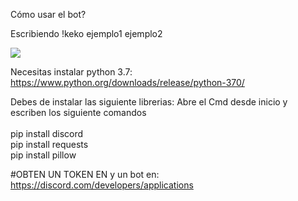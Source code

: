 

Cómo usar el bot?

Escribiendo !keko ejemplo1 ejemplo2

<img src="https://i.imgur.com/mSAFp3w.png">


Necesitas instalar python 3.7: <a href="https://www.python.org/downloads/release/python-370/">https://www.python.org/downloads/release/python-370/</a>

Debes de instalar las siguiente librerias: Abre el Cmd desde inicio y escriben los siguiente comandos 
<br>
<br>
pip install discord
<br>
pip install requests
<br>
pip install pillow

#OBTEN UN TOKEN EN y un bot en: <a href="https://discord.com/developers/applications">https://discord.com/developers/applications</a>
